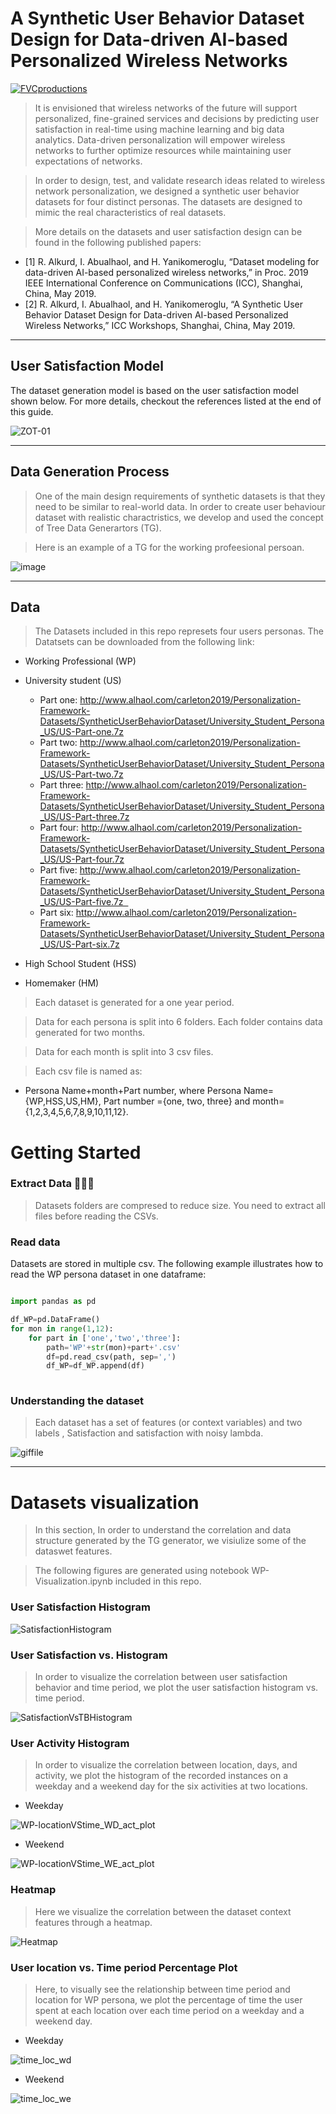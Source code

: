 
# A Synthetic User Behavior Dataset Design for Data-driven AI-based Personalized Wireless Networks

<a href="https://www.league.co.za/media/1896/digital-marketing.jpg"><img src="https://www.league.co.za/media/1896/digital-marketing.jpg" title="FVCproductions" alt="FVCproductions"></a>

<!-- [![FVCproductions](https://avatars1.githubusercontent.com/u/4284691?v=3&s=200)](http://fvcproductions.com) -->



> It is envisioned that wireless networks of the future will support personalized, fine-grained services and decisions by predicting user satisfaction in real-time using machine learning and big data analytics. Data-driven personalization will empower wireless networks to further optimize resources while maintaining user expectations of networks. 

> In order to design, test, and validate research ideas related to wireless network personalization, we designed a synthetic user behavior datasets for four distinct personas. The datasets are designed to mimic the real characteristics of real datasets. 

> More details on the datasets and user satisfaction design can be found in the following published papers: 
* [1] R. Alkurd, I. Abualhaol, and H. Yanikomeroglu, “Dataset modeling for data-driven AI-based personalized wireless networks,” in Proc. 2019 IEEE International Conference on Communications (ICC), Shanghai, China, May 2019.
* [2] R. Alkurd, I. Abualhaol, and H. Yanikomeroglu, “A Synthetic User Behavior Dataset Design for Data-driven AI-based Personalized Wireless Networks,” ICC Workshops, Shanghai, China, May 2019.

---
## User Satisfaction Model


The dataset generation model is based on the user satisfaction model shown below.  For more details, checkout the references listed at the end of this guide.

![ZOT-01](https://user-images.githubusercontent.com/26861196/56397585-75fda000-6212-11e9-8199-549a841fddab.png) 


---
## Data Generation Process

> One of the main design requirements of synthetic datasets
is that they need to be similar to real-world data. In order to create user behaviour dataset with realistic charactristics, we develop and used the concept of Tree Data Generartors (TG). 

> Here is an example of a TG for the working profeesional persoan. 


![image](https://user-images.githubusercontent.com/26861196/56598936-7eaff680-65c3-11e9-97e5-f9e543f82c64.png)


---
## Data 

> The Datasets included in this repo represets four users personas. The Datatsets can be downloaded from the following link: 

- Working Professional (WP)

- University student (US)
  * Part one: http://www.alhaol.com/carleton2019/Personalization-Framework-Datasets/SyntheticUserBehaviorDataset/University_Student_Persona_US/US-Part-one.7z
  * Part two: http://www.alhaol.com/carleton2019/Personalization-Framework-Datasets/SyntheticUserBehaviorDataset/University_Student_Persona_US/US-Part-two.7z
  * Part three: http://www.alhaol.com/carleton2019/Personalization-Framework-Datasets/SyntheticUserBehaviorDataset/University_Student_Persona_US/US-Part-three.7z
  * Part four: http://www.alhaol.com/carleton2019/Personalization-Framework-Datasets/SyntheticUserBehaviorDataset/University_Student_Persona_US/US-Part-four.7z
  * Part five: http://www.alhaol.com/carleton2019/Personalization-Framework-Datasets/SyntheticUserBehaviorDataset/University_Student_Persona_US/US-Part-five.7z  
  * Part six: http://www.alhaol.com/carleton2019/Personalization-Framework-Datasets/SyntheticUserBehaviorDataset/University_Student_Persona_US/US-Part-six.7z
  
- High School Student (HSS)
- Homemaker (HM)

> Each dataset is generated for a one year period. 

> Data for each persona is split into 6 folders.  Each folder contains data generated for two months. 

> Data for each month is split into 3 csv files. 

> Each csv file is named as: 
- Persona Name+month+Part number, 
where Persona Name={WP,HSS,US,HM}, Part number ={one, two, three} and month= {1,2,3,4,5,6,7,8,9,10,11,12}.


# Getting Started

### Extract Data 🔨🔨🔨

> Datasets folders are compresed to reduce size. You need to extract all files before reading the CSVs.




### Read data 

Datasets are stored in multiple csv. The following example illustrates how to read the WP persona dataset in one dataframe: 

```python

import pandas as pd

df_WP=pd.DataFrame()
for mon in range(1,12):
    for part in ['one','two','three']:
        path='WP'+str(mon)+part+'.csv'
        df=pd.read_csv(path, sep=',')
        df_WP=df_WP.append(df)
    
```


### Understanding the dataset



> Each dataset has a set of features (or context variables) and two labels , Satisfaction and satisfaction with noisy lambda.

![giffile](https://user-images.githubusercontent.com/26861196/56402135-2925c380-622a-11e9-9d94-786f2b8ec08d.gif)


---

# Datasets visualization

> In this section, In order to understand the correlation and data structure generated by the TG generator, we visiulize some of the dataswet features.

> The following figures are generated using notebook WP-Visualization.ipynb included in this repo.

### User Satisfaction Histogram

![SatisfactionHistogram](A_Synthetic_User_Behavior_Dataset_Design_for_Data_driven_AI_based_Personalized_Wireless_Networks/Images/SatisfactionHistogram.png)

### User Satisfaction vs. Histogram
> In order to visualize the correlation between user satisfaction behavior and time period, we plot the user satisfaction histogram vs. time period. 

![SatisfactionVsTBHistogram](A_Synthetic_User_Behavior_Dataset_Design_for_Data_driven_AI_based_Personalized_Wireless_Networks/Images/SatisfactionVsTBHistogram.png)


### User Activity Histogram 

> In order to visualize the correlation between location, days, and  activity, we plot the histogram of the recorded instances on a weekday and a weekend day for the six activities at two locations.



* Weekday

![WP-locationVStime_WD_act_plot](A_Synthetic_User_Behavior_Dataset_Design_for_Data_driven_AI_based_Personalized_Wireless_Networks/Images/WP-locationVStime_WD_act_plot.jpg)

* Weekend

![WP-locationVStime_WE_act_plot](A_Synthetic_User_Behavior_Dataset_Design_for_Data_driven_AI_based_Personalized_Wireless_Networks/Images/WP-locationVStime_WE_act_plot.jpg)

### Heatmap

> Here we visualize the correlation between the dataset context features through a heatmap.


![Heatmap](A_Synthetic_User_Behavior_Dataset_Design_for_Data_driven_AI_based_Personalized_Wireless_Networks/Images/Heatmap.png) 

###  User location vs. Time period Percentage Plot
> Here, to visually see the relationship between time period and location for WP persona, we plot the percentage of time the user spent at each location over each time period on a weekday and a weekend day.

* Weekday

![time_loc_wd](A_Synthetic_User_Behavior_Dataset_Design_for_Data_driven_AI_based_Personalized_Wireless_Networks/Images/time_loc_wd.jpg )

* Weekend

![time_loc_we](A_Synthetic_User_Behavior_Dataset_Design_for_Data_driven_AI_based_Personalized_Wireless_Networks/Images/time_loc_we.jpg)
